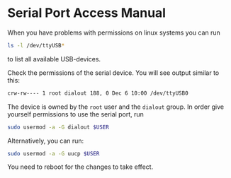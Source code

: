 # Serial Port Access Manual

When you have problems with permissions on linux systems you can run

```bash
ls -l /dev/ttyUSB* 
```

to list all available USB-devices.

Check the permissions of the serial device. You will see output similar to this:

```bash
crw-rw---- 1 root dialout 188, 0 Dec 6 10:00 /dev/ttyUSB0
```

The device is owned by the `root` user and the `dialout` group. In order give yourself permissions to use the serial port, run

```bash
sudo usermod -a -G dialout $USER
```

Alternatively, you can run:


```bash
sudo usermod -a -G uucp $USER
```

You need to reboot for the changes to take effect.
